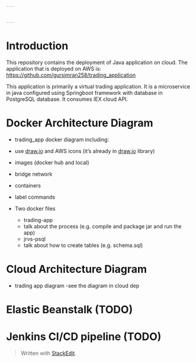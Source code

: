 ```yaml
---


---
```


<h1 id="introduction">Introduction</h1>
<p>This repository contains the deployment of Java application on cloud. The application that is deployed on AWS is:<br>
<a href="https://github.com/gursimran258/trading_application">https://github.com/gursimran258/trading_application</a></p>
<p>This application is primarily a virtual trading application. It is a microservice in java configured using Springboot framework with database in PostgreSQL database. It consumes IEX cloud API.</p>
<h1 id="docker-architecture-diagram">Docker Architecture Diagram</h1>
<ul>
<li>
<p>trading_app docker diagram including:</p>
</li>
<li>
<p>use <a href="http://draw.io/">draw.io</a> and AWS icons (it’s already in <a href="http://draw.io/">draw.io</a> library)</p>
</li>
<li>
<p>images (docker hub and local)</p>
</li>
<li>
<p>bridge network</p>
</li>
<li>
<p>containers</p>
</li>
<li>
<p>label commands</p>
</li>
<li>
<p>Two docker files</p>
<ul>
<li>trading-app</li>
<li>talk about the process (e.g. compile and package jar and run the app)</li>
<li>jrvs-psql</li>
<li>talk about how to create tables (e.g. schema.sql)</li>
</ul>
</li>
</ul>
<h1 id="cloud-architecture-diagram">Cloud Architecture Diagram</h1>
<ul>
<li>trading app diagram  -see the diagram in cloud dep</li>
</ul>
<h1 id="elastic-beanstalk-todo">Elastic Beanstalk (TODO)</h1>
<h1 id="jenkins-cicd-pipeline-todo">Jenkins CI/CD pipeline (TODO)</h1>
<blockquote>
<p>Written with <a href="https://stackedit.io/">StackEdit</a>.</p>
</blockquote>

